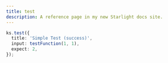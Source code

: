 ```yaml
---
title: test
description: A reference page in my new Starlight docs site.
---
```


```typescript
ks.test({
  title: 'Simple Test (success)',
  input: testFunction(1, 1),
  expect: 2,
});
```
